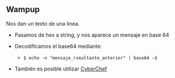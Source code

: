 ## Wampup

Nos dan un texto de una linea.

* Pasamos de hex a string, y nos aparece un mensaje en base 64

* Decodificamos el base64 mediante:
    * `$ echo -n "mensaje_rseultante_anterior" | base64 -d`

* También es posible utilizar [CyberChef](https://gchq.github.io/CyberChef/)